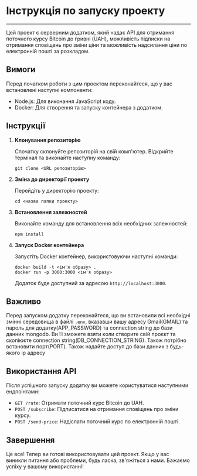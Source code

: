 # Інструкція по запуску проекту

---

Цей проект є серверним додатком, який надає API для отримання поточного курсу Bitcoin до гривні (UAH), можливість підписки на отримання сповіщень про зміни ціни та можливість надсилання ціни по електронній пошті за розкладом.

## Вимоги

Перед початком роботи з цим проектом переконайтеся, що у вас встановлені наступні компоненти:

- Node.js: Для виконання JavaScript коду.
- Docker: Для створення та запуску контейнера з додатком.

## Інструкції

1. **Клонування репозиторію**

    Спочатку склонуйте репозиторій на свій комп'ютер. Відкрийте термінал та виконайте наступну команду:

    ```
    git clone <URL репозиторію>
    ```

2. **Зміна до директорії проекту**

    Перейдіть у директорію проекту:

    ```
    cd <назва папки проекту>
    ```

3. **Встановлення залежностей**

    Виконайте команду для встановлення всіх необхідних залежностей:

    ```
    npm install
    ```

4. **Запуск Docker контейнера**

    Запустіть Docker контейнер, використовуючи наступні команди:

    ```
    docker build -t <ім'я образу> .
    docker run -p 3000:3000 <ім'я образу>
    ```

    Додаток буде доступний за адресою `http://localhost:3000`.

## Важливо

Перед запуском додатку переконайтеся, що ви встановили всі необхідні змінні середовища в файлі `.env`, вказавши вашу адресу Gmail(GMAIL) та пароль для додатку(APP_PASSWORD) та connection string до бази данних mongodb. Ви її зможете взяти коли створите свій проєкт та скопіюєте connection string(DB_CONNECTION_STRING). Також потрібно встановити порт(PORT). Також надайте доступ до бази данних з будь-якого ip адресу

## Використання API

Після успішного запуску додатку ви можете користуватися наступними ендпоінтами:

- `GET /rate`: Отримати поточний курс Bitcoin до UAH.
- `POST /subscribe`: Підписатися на отримання сповіщень про зміни курсу.
- `POST /send-price`: Надіслати поточний курс по електронній пошті.

## Завершення

Це все! Тепер ви готові використовувати цей проект. Якщо у вас виникли питання або проблеми, будь ласка, зв'яжіться з нами. Бажаємо успіху у вашому використанні!
